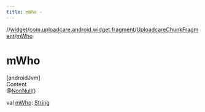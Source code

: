 ```yaml
---
title: mWho -
---
```

//[widget](../../index.md)/[com.uploadcare.android.widget.fragment](../index.md)/[UploadcareChunkFragment](index.md)/[mWho](m-who.md)



# mWho  
[androidJvm]  
Content  
@[NonNull](https://developer.android.com/reference/kotlin/androidx/annotation/NonNull.html)()  
  
val [mWho](m-who.md): [String](https://kotlinlang.org/api/latest/jvm/stdlib/kotlin/-string/index.html)  



